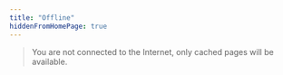 ```yaml
---
title: "Offline"
hiddenFromHomePage: true
---
```


> You are not connected to the Internet, only cached pages will be available.

